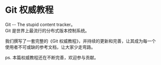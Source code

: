 Git 权威教程
===========
Git -- The stupid content tracker。                
Git 是世界上最流行的分布式版本控制系统。

我们撰写了一套完整的《Git 权威教程》，并持续的更新和完善，让其成为每一个使用者不可或缺的参考文档，让大家少走弯路。

ps. 本篇权威教程还在不断完善，欢迎参与贡献。